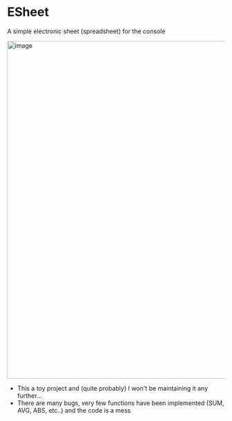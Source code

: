 # ESheet
A simple electronic sheet (spreadsheet) for the console

<img width="1259" height="780" alt="image" src="https://github.com/user-attachments/assets/69f1745f-bfcd-44bb-9dc9-59fd3b914b13" />

- This a toy project and (quite probably) I won't be maintaining it any further...
- There are many bugs, very few functions have been implemented (SUM, AVG, ABS, etc..) and the code is a mess
